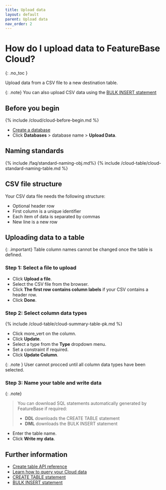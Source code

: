 ```yaml
---
title: Upload data
layout: default
parent: Upload data
nav_order: 2
---
```


# How do I upload data to FeatureBase Cloud?
{: .no_toc }

Upload data from a CSV file to a new destination table.

{: .note}
You can also upload CSV data using the [BULK INSERT statement](/docs/sql-guide/statements/statement-insert-bulk)

## Before you begin

{% include /cloud/cloud-before-begin.md %}
* [Create a database](/docs/cloud/cloud-databases/cloud-db-create-custom)
* Click **Databases** > database name > **Upload Data**.

## Naming standards

{% include /faq/standard-naming-obj.md%}
{% include /cloud-table/cloud-standard-naming-table.md %}

## CSV file structure

Your CSV data file needs the following structure:

* Optional header row
* First column is a unique identifier
* Each item of data is separated by commas
* New line is a new row

## Uploading data to a table

{: .important}
Table column names cannot be changed once the table is defined.

### Step 1: Select a file to upload

* Click **Upload a file**.
* Select the CSV file from the browser.
* Click **The first row contains column labels** if your CSV contains a header row.
* Click **Done**.

### Step 2: Select column data types

{% include /cloud-table/cloud-summary-table-pk.md %}

* Click <span class="material-icons md-18">more_vert</span> on the column.
* Click **Update**.
* Select a type from the **Type** dropdown menu.
* Set a constraint if required.
* Click **Update Column**.

{: .note }
User cannot procced until all column data types have been selected.

### Step 3: Name your table and write data

{: .note}
>You can download SQL statements automatically generated by FeatureBase if required:
>* **DDL** downloads the CREATE TABLE statement
>* **DML** downloads the BULK INSERT statement

* Enter the table name.
* Click **Write my data**.

## Further information

- [Create table API reference](https://api-docs-featurebase-cloud.redoc.ly/latest#operation/createTable)
- [Learn how to query your Cloud data](/docs/cloud/cloud-query/cloud-query-home)
- [CREATE TABLE statement](/docs/sql-guide/statements/statement-table-create)
- [BULK INSERT statement](/docs/sql-guide/statements/statement-insert-bulk)
